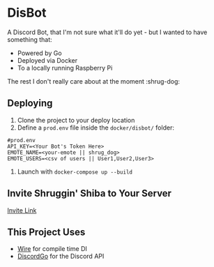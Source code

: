 # DisBot

A Discord Bot, that I'm not sure what it'll do yet - but I wanted to have something that:

- Powered by Go
- Deployed via Docker
- To a locally running Raspberry Pi

The rest I don't really care about at the moment :shrug-dog:

## Deploying

1. Clone the project to your deploy location
1. Define a `prod.env` file inside the `docker/disbot/` folder:

```
#prod.env
API_KEY=<Your Bot's Token Here>
EMOTE_NAME=<your-emote || shrug_dog>
EMOTE_USERS=<csv of users || User1,User2,User3>
```

1. Launch with `docker-compose up --build`

## Invite Shruggin' Shiba to Your Server

[Invite Link](https://discord.com/api/oauth2/authorize?client_id=764937518570536990&permissions=342080&scope=bot)

## This Project Uses

- [Wire](https://github.com/google/wire) for compile time DI
- [DiscordGo](https://github.com/bwmarrin/discordgo) for the Discord API
